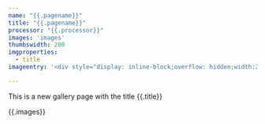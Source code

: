 ```yaml
---
name: "{{.pagename}}"
title: "{{.pagename}}"
processor: "{{.processor}}"
images: 'images'
thumbswidth: 200
imgproperties: 
  - title
imageentry: '<div style="display: inline-block;overflow: hidden;width:200px;height:280px;padding: 5px 5px 5px 5px;"><a href="{{"{{`{{.source}}`}}"}}"><img loading="lazy" src="{{"{{`{{.thumbnail}}`}}"}}" alt="{{"{{`{{.name}}`}}"}}"><p style="margin-top: 8px;">{{"{{`{{.name}}`}}"}}<br/>Titel: {{"{{`{{.title}}`}}"}}<br/>Größe: {{"{{`{{.size}}`}}"}}</p></a></div><br/>'

---
```

This is a new gallery page with the title {{.title}}

{{.images}}